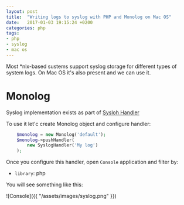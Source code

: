 ```yaml
---
layout: post
title:  "Writing logs to syslog with PHP and Monolog on Mac OS"
date:   2017-01-03 19:15:24 +0200
categories: php
tags:
- php
- syslog
- mac os
---
```


Most *nix-based sustems support syslog storage for different types of system logs.
On Mac OS it's also present and we can use it.

# Monolog

Syslog implementation exists as part of [Sysloh Handler](https://github.com/Seldaek/monolog/blob/master/src/Monolog/Handler/SyslogHandler.php)

To use it let'c create Monolog object and configure handler:

```php
    $monolog = new Monolog('default');
    $monolog->pushHandler(
        new SyslogHandler('My log')
    );
```

Once you configure this handler, open `Console` application and filter by:
- `library`: php

You will see something like this:

![Console]({{ "/assets/images/syslog.png" }})
